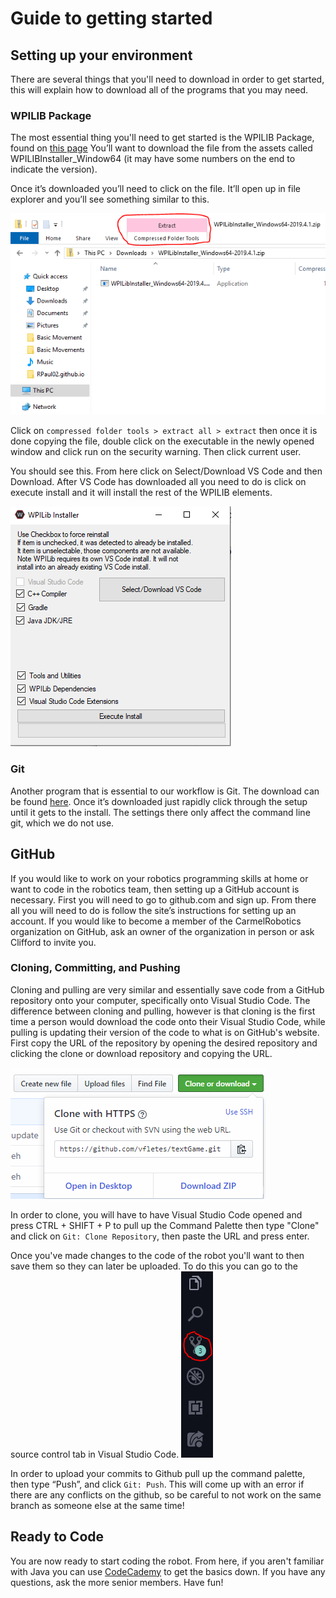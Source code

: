 # Guide to getting started

## Setting up your environment

There are several things that you'll need to download in order to get started, this will explain how to download all of the programs that you may need.

### WPILIB Package

The most essential thing you'll need to get started is the WPILIB Package, found on [this page](https://github.com/wpilibsuite/allwpilib/releases) You’ll want to download the file from the assets called WPILIBInstaller_Window64 (it may have some numbers on the end to indicate the version).

Once it’s downloaded you’ll need to click on the file. It’ll open up in file explorer and you’ll see something similar to this.

![](./pics/wpilib_zip1.png)

Click on `compressed folder tools > extract all > extract` then once it is done copying the file, double click on the executable in the newly opened window and click run on the security warning. Then click current user.

You should see this. From here click on Select/Download VS Code and then Download. After VS Code has downloaded all you need to do is click on execute install and it will install the rest of the WPILIB elements.

![](./pics/wpi_installer.PNG)

### Git

Another program that is essential to our workflow is Git. The download can be found [here](https://git-scm.com/download/win). Once it’s downloaded just rapidly click through the setup until it gets to the install. The settings there only affect the command line git, which we do not use.

## GitHub
If you would like to work on your robotics programming skills at home or want to code in the robotics team, then setting up a GitHub account is necessary. First you will need to go to github.com and sign up. From there all you will need to do is follow the site’s instructions for setting up an account. If you would like to become a member of the CarmelRobotics organization on GitHub, ask an owner of the organization in person or ask Clifford to invite you.

### Cloning, Committing, and Pushing
Cloning and pulling are very similar and essentially save code from a GitHub repository onto your computer, specifically onto Visual Studio Code. The difference between cloning and pulling, however is that cloning is the first time a person would download the code onto their Visual Studio Code, while pulling is updating their version of the code to what is on GitHub's website. First copy the URL of the repository by opening the desired repository and clicking the clone or download repository and copying the URL. 

![](./pics/clone.PNG)

In order to clone, you will have to have Visual Studio Code opened and press CTRL + SHIFT + P to pull up the Command Palette then type "Clone" and click on `Git: Clone Repository`, then paste the URL and press enter.

Once you've made changes to the code of the robot you'll want to then save them so they can later be uploaded. To do this you can go to the source control tab in Visual Studio Code.
![](./pics/versionControlCapture.PNG)

In order to upload your commits to Github pull up the command palette, then type “Push”, and click `Git: Push`. This will come up with an error if there are any conflicts on the github, so be careful to not work on the same branch as someone else at the same time!



## Ready to Code
You are now ready to start coding the robot. From here, if you aren't familiar with Java you can use [CodeCademy](https://www.codecademy.com/learn/learn-java) to get the basics down. If you have any questions, ask the more senior members. Have fun!
